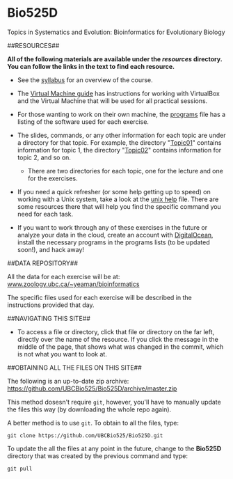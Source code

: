 Bio525D
=======

Topics in Systematics and Evolution:
Bioinformatics for Evolutionary Biology

##RESOURCES##

**All of the following materials are available under the *resources* directory. You can follow the links in the text to find each resource.**

- See the [syllabus](https://github.com/UBCBio525/Bio525D/blob/master/resources/syllabus.md) for an overview of the course.

- The [Virtual Machine guide](https://github.com/UBCBio525/Bio525D/blob/master/resources/vm.md) has instructions for working with VirtualBox and the Virtual Machine that will be used for all practical sessions.

- For those wanting to work on their own machine, the [programs](https://github.com/UBCBio525/Bio525D/blob/master/resources/programs.md) file has a listing of the software used for each exercise.

- The slides, commands, or any other information for each topic are under a directory for that topic. For example, the directory "[Topic01](https://github.com/UBCBio525/Bio525D/tree/master/Topic01)" contains information for topic 1, the directory "[Topic02](https://github.com/UBCBio525/Bio525D/tree/master/Topic02)" contains information for topic 2, and so on.

   - There are two directories for each topic, one for the lecture and one for the exercises.

- If you need a quick refresher (or some help getting up to speed) on working with a Unix system, take a look at the [unix help](https://github.com/UBCBio525/Bio525D/blob/master/resources/unix_help.md) file. There are some resources there that will help you find the specific command you need for each task. 

- If you want to work through any of these exercises in the future or analyze your data in the cloud, create an account with [DigitalOcean](https://www.digitalocean.com/?refcode=c4cc062482a8), install the necessary programs in the programs lists (to be updated soon!), and hack away!

##DATA REPOSITORY##

All the data for each exercise will be at: www.zoology.ubc.ca/~yeaman/bioinformatics

The specific files used for each exercise will be described in the instructions provided that day.

##NAVIGATING THIS SITE##

- To access a file or directory, click that file or directory on the far left, directly over the name of the resource. If you click the message in the middle of the page, that shows what was changed in the commit, which is not what you want to look at.

##OBTAINING ALL THE FILES ON THIS SITE##

The following is an up-to-date zip archive: https://github.com/UBCBio525/Bio525D/archive/master.zip

This method dosesn't require `git`, however, you'll have to manually update the files this way (by downloading the whole repo again).

A better method is to use `git`. To obtain to all the files, type:

    git clone https://github.com/UBCBio525/Bio525D.git

To update the all the files at any point in the future, change to the **Bio525D** directory that was created by the previous command and type:

    git pull



